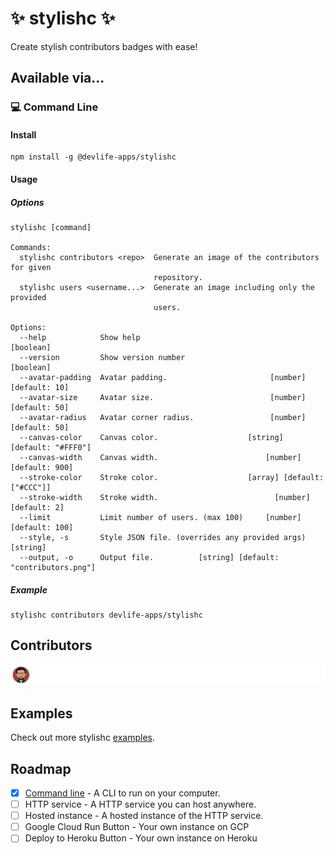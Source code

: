 # :sparkles: stylishc :sparkles:

Create stylish contributors badges with ease!

## Available via...

### :computer: Command Line

#### Install

```shell
npm install -g @devlife-apps/stylishc
```

#### Usage

##### Options

```text
stylishc [command]

Commands:
  stylishc contributors <repo>  Generate an image of the contributors for given
                                repository.
  stylishc users <username...>  Generate an image including only the provided
                                users.

Options:
  --help            Show help                                          [boolean]
  --version         Show version number                                [boolean]
  --avatar-padding  Avatar padding.                       [number] [default: 10]
  --avatar-size     Avatar size.                          [number] [default: 50]
  --avatar-radius   Avatar corner radius.                 [number] [default: 50]
  --canvas-color    Canvas color.                    [string] [default: "#FFF0"]
  --canvas-width    Canvas width.                        [number] [default: 900]
  --stroke-color    Stroke color.                    [array] [default: ["#CCC"]]
  --stroke-width    Stroke width.                          [number] [default: 2]
  --limit           Limit number of users. (max 100)     [number] [default: 100]
  --style, -s       Style JSON file. (overrides any provided args)      [string]
  --output, -o      Output file.          [string] [default: "contributors.png"]
```

##### Example

```shell
stylishc contributors devlife-apps/stylishc
```

## Contributors

[![contributors](contributors.png)](https://github.com/devlife-apps/stylishc/graphs/contributors)

## Examples

Check out more stylishc [examples](examples/README.md).

## Roadmap

- [x] [Command line](#computer-command-line) - A CLI to run on your computer.
- [ ] HTTP service - A HTTP service you can host anywhere.
- [ ] Hosted instance - A hosted instance of the HTTP service.
- [ ] Google Cloud Run Button - Your own instance on GCP
- [ ] Deploy to Heroku Button - Your own instance on Heroku
